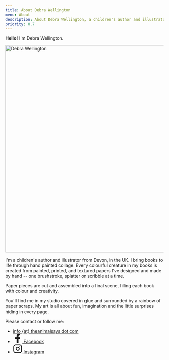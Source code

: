 ```yaml
---
title: About Debra Wellington
menu: About
description: About Debra Wellington, a children's author and illustrator from Devon, UK.
priority: 0.7
---
```


**Hello!** I'm Debra Wellington.

<img src="--ROOT--images/debra-wellington.avif" alt="Debra Wellington" width="640" height="657">

I'm a children's author and illustrator from Devon, in the UK. I bring books to life through hand painted collage. Every colourful creature in my books is created from painted, printed, and textured papers I've designed and made by hand -- one brushstroke, splatter or scribble at a time.

Paper pieces are cut and assembled into a final scene, filling each book with colour and creativity.

You'll find me in my studio covered in glue and surrounded by a rainbow of paper scraps. My art is all about fun, imagination and the little surprises hiding in every page.

Please contact or follow me:

* <a href="#" class="email">info {at} theanimalsays dot com</a>
* <a href="https://www.facebook.com/debra.wellington.3" title="Facebook" rel="noopener noreferrer"><svg xmlns="http://www.w3.org/2000/svg" viewBox="0 0 512 512" width="30" height="30" fill="currentColor"><path d="m374 286 14-92h-88v-60c0-25 12-49 52-49h40V6s-36-6-71-6c-73 0-120 44-120 124v70h-81v92h81v222a321 321 0 0 0 99 0V286h74Z"/></svg> Facebook</a>
* <a href="https://www.instagram.com/theanimalsays" title="Instagram" rel="noopener noreferrer"><svg xmlns="http://www.w3.org/2000/svg" viewBox="0 0 24 24" width="30" height="30" fill="transparent" stroke="currentColor" stroke-linecap="round" stroke-width="2"><rect width="20" height="20" x="2" y="2" rx="5" ry="5"></rect><path d="M16 11.4A4 4 0 1 1 12.6 8a4 4 0 0 1 3.4 3.4zm1.5-4.9h0"></path></svg> Instagram</a>
